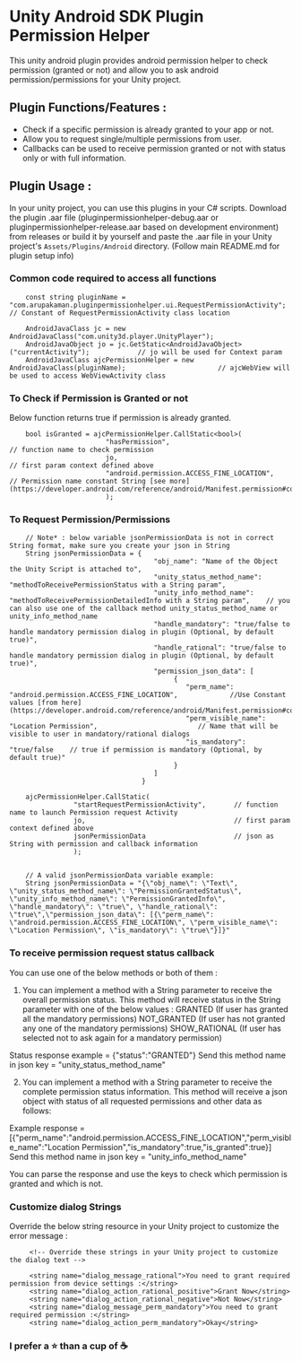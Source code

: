 # Unity Android SDK Plugin Permission Helper

This unity android plugin provides android permission helper to check permission (granted or not) and allow you to ask android permission/permissions for your Unity project.

## Plugin Functions/Features :

- Check if a specific permission is already granted to your app or not.
- Allow you to request single/multiple permissions from user.
- Callbacks can be used to receive permission granted or not with status only or with full information.

## Plugin Usage :

In your unity project, you can use this plugins in your C# scripts.
Download the plugin .aar file (pluginpermissionhelper-debug.aar or pluginpermissionhelper-release.aar based on development environment) from releases or
build it by yourself and paste the .aar file in your Unity project's `Assets/Plugins/Android` directory. (Follow main README.md for plugin setup info)

### Common code required to access all functions

```
    const string pluginName = "com.arupakaman.pluginpermissionhelper.ui.RequestPermissionActivity";             // Constant of RequestPermissionActivity class location

    AndroidJavaClass jc = new AndroidJavaClass("com.unity3d.player.UnityPlayer");
    AndroidJavaObject jo = jc.GetStatic<AndroidJavaObject>("currentActivity");            // jo will be used for Context param
    AndroidJavaClass ajcPermissionHelper = new AndroidJavaClass(pluginName);                       // ajcWebView will be used to access WebViewActivity class
```
### To Check if Permission is Granted or not

Below function returns true if permission is already granted.

```
    bool isGranted = ajcPermissionHelper.CallStatic<bool>(
                        "hasPermission",                                // function name to check permission
                        jo,                                             // first param context defined above
                        "android.permission.ACCESS_FINE_LOCATION",      // Permission name constant String [see more](https://developer.android.com/reference/android/Manifest.permission#constants)
                        );

```

### To Request Permission/Permissions

```
    // Note* : below variable jsonPermissionData is not in correct String format, make sure you create your json in String
    String jsonPermissionData = {
                                    "obj_name": "Name of the Object the Unity Script is attached to",
                                    "unity_status_method_name": "methodToReceivePermissionStatus with a String param",
                                    "unity_info_method_name": "methodToReceivePermissionDetailedInfo with a String param",    // you can also use one of the callback method unity_status_method_name or unity_info_method_name
                                    "handle_mandatory": "true/false to handle mandatory permission dialog in plugin (Optional, by default true)",
                                    "handle_rational": "true/false to handle mandatory permission dialog in plugin (Optional, by default true)",
                                    "permission_json_data": [
                                         {
                                            "perm_name": "android.permission.ACCESS_FINE_LOCATION",             //Use Constant values [from here](https://developer.android.com/reference/android/Manifest.permission#constants)
                                            "perm_visible_name": "Location Permission",                         // Name that will be visible to user in mandatory/rational dialogs
                                            "is_mandatory": "true/false    // true if permission is mandatory (Optional, by default true)"
                                         }
                                    ]
                                 }

    ajcPermissionHelper.CallStatic(
                "startRequestPermissionActivity",       // function name to launch Permission request Activity
                jo,                                     // first param context defined above
                jsonPermissionData                      // json as String with permission and callback information
                );


    // A valid jsonPermissionData variable example:
    String jsonPermissionData = "{\"obj_name\": \"Text\", \"unity_status_method_name\": \"PermissionGrantedStatus\", \"unity_info_method_name\": \"PermissionGrantedInfo\", \"handle_mandatory\": \"true\", \"handle_rational\": \"true\",\"permission_json_data\": [{\"perm_name\": \"android.permission.ACCESS_FINE_LOCATION\", \"perm_visible_name\": \"Location Permission\", \"is_mandatory\": \"true\"}]}"

```

### To receive permission request status callback

You can use one of the below methods or both of them :

1) You can implement a method with a String parameter to receive the overall permission status. This method will receive status in the String parameter with one of the below values :
    GRANTED  (If user has granted all the mandatory permissions)
    NOT_GRANTED  (If user has not granted any one of the mandatory permissions)
    SHOW_RATIONAL  (If user has selected not to ask again for a mandatory permission)

Status response example = {"status":"GRANTED"}
Send this method name in json key = "unity_status_method_name"

2) You can implement a method with a String parameter to receive the complete permission status information. This method will receive a json object with status of all requested permissions and other data as follows:

Example response = [{"perm_name":"android.permission.ACCESS_FINE_LOCATION","perm_visible_name":"Location Permission","is_mandatory":true,"is_granted":true}]
Send this method name in json key = "unity_info_method_name"

You can parse the response and use the keys to check which permission is granted and which is not.

### Customize dialog Strings

Override the below string resource in your Unity project to customize the error message :

```
     <!-- Override these strings in your Unity project to customize the dialog text -->

     <string name="dialog_message_rational">You need to grant required permission from device settings :</string>
     <string name="dialog_action_rational_positive">Grant Now</string>
     <string name="dialog_action_rational_negative">Not Now</string>
     <string name="dialog_message_perm_mandatory">You need to grant required permission :</string>
     <string name="dialog_action_perm_mandatory">Okay</string>
```

### I prefer a :star: than a cup of :coffee: